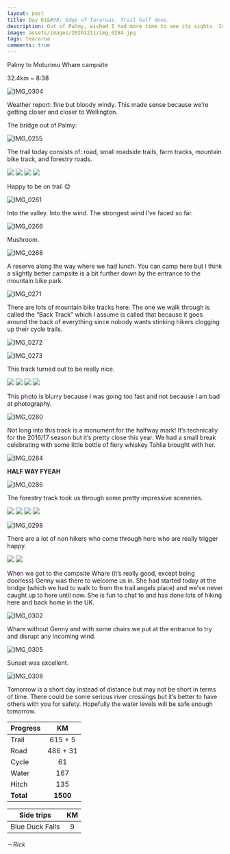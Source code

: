```yaml
---
layout: post
title: Day 61&#58; Edge of Tararuas. Trail half done. 
description: Out of Palmy, wished I had more time to see its sights. Into the fringe of the Tararua Ranges. Also today we passed the halfway mark!
image: assets/images/20201211/img_0284.jpg
tags: teararoa
comments: true
---
```


Palmy to Moturimu Whare campsite

32.4km ~ 8:38

![IMG_0304](/assets/images/20201211/img_0304.jpg)

Weather report: fine but bloody windy. This made sense because we’re getting closer and closer to Wellington. 

The bridge out of Palmy:

![IMG_0255](/assets/images/20201211/img_0255.jpg)

The trail today consists of: road, small roadside trails, farm tracks, mountain bike track, and forestry roads. 

<div class="gallery" data-columns="2">
  <img src="/assets/images/20201211/img_0257.jpg">
  <img src="/assets/images/20201211/img_0258.jpg">
  <img src="/assets/images/20201211/img_0259.jpg">
  <img src="/assets/images/20201211/img_0260.jpg">
</div>

Happy to be on trail 😊

![IMG_0261](/assets/images/20201211/img_0261.jpg)

Into the valley. Into the wind. The strongest wind I’ve faced so far. 

![IMG_0266](/assets/images/20201211/img_0266.jpg)

Mushroom.

![IMG_0268](/assets/images/20201211/img_0268.jpg)

A reserve along the way where we had lunch. You can camp here but I think a slightly better campsite is a bit further down by the entrance to the mountain bike park. 

![IMG_0271](/assets/images/20201211/img_0271.jpg)

There are lots of mountain bike tracks here. The one we walk through is called the “Back Track” which I assume is called that because it goes around the back of everything since nobody wants stinking hikers clogging up their cycle trails. 

![IMG_0272](/assets/images/20201211/img_0272.jpg)

![IMG_0273](/assets/images/20201211/img_0273.jpg)

This track turned out to be really nice.

<div class="gallery" data-columns="2">
  <img src="/assets/images/20201211/img_0275.jpg">
  <img src="/assets/images/20201211/img_0276.jpg">
  <img src="/assets/images/20201211/img_0279.jpg">
  <img src="/assets/images/20201211/img_0281.jpg">
</div>

This photo is blurry because I was going too fast and not because I am bad at photography. 

![IMG_0280](/assets/images/20201211/img_0280.jpg)

Not long into this track is a monument for the halfway mark! It’s technically for the 2016/17 season but it’s pretty close this year. We had a small break celebrating with some little bottle of fiery whiskey Tahlia brought with her. 

![IMG_0284](/assets/images/20201211/img_0284.jpg)

**HALF WAY FYEAH**

![IMG_0286](/assets/images/20201211/img_0286.jpg)

The forestry track took us through some pretty impressive sceneries. 

<div class="gallery" data-columns="2">
  <img src="/assets/images/20201211/img_0289.jpg">
  <img src="/assets/images/20201211/img_0291.jpg">
  <img src="/assets/images/20201211/img_0293.jpg">
  <img src="/assets/images/20201211/img_0294.jpg">
</div>

![IMG_0298](/assets/images/20201211/img_0298.jpg)

There are a lot of non hikers who come through here who are really trigger happy. 

<div class="gallery" data-columns="2">
  <img src="/assets/images/20201211/img_0299.jpg">
  <img src="/assets/images/20201211/img_0301.jpg">
</div>

When we got to the campsite Whare (it’s really good, except being doorless) Genny was there to welcome us in. She had started today at the bridge (which we had to walk to from the trail angels place) and we’ve never caught up to here until now. She is fun to chat to and has done lots of hiking here and back home in the UK.

![IMG_0302](/assets/images/20201211/img_0302.jpg)

Whare without Genny and with some chairs we put at the entrance to try and disrupt any incoming wind. 

![IMG_0305](/assets/images/20201211/img_0305.jpg)

Sunset was excellent. 

![IMG_0308](/assets/images/20201211/img_0308.jpg)

Tomorrow is a short day instead of distance but may not be short in terms of time. There could be some serious river crossings but it’s better to have others with you for safety. Hopefully the water levels will be safe enough tomorrow. 

| Progress | KM |
| ---- |:----:|
| Trail | 615 + 5 |
| Road | 486 + 31 |
| Cycle | 61 |
| Water | 167 |
| Hitch | 135 |
| **Total** | **1500** |

| Side trips | KM |
| ---- |:----:|
| Blue Duck Falls | 9 |



－_Rick_